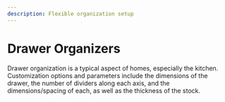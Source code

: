 ```yaml
---
description: Flexible organization setup
---
```


# Drawer Organizers

Drawer organization is a typical aspect of homes, especially the kitchen. Customization options and parameters include the dimensions of the drawer, the number of dividers along each axis, and the dimensions/spacing of each, as well as the thickness of the stock.



